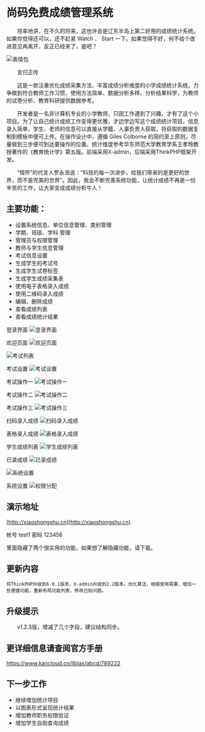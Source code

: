 ﻿﻿
# 尚码免费成绩管理系统

　　坦率地讲，在不久的将来，这也许会是辽东半岛上第二好用的成绩统计系统。如果你觉得还可以，还不赶紧 Watch 、 Start 一下。如果觉得不好，何不给个改进意见再离开，反正已经来了，是吧？

![表情包](https://gitee.com/dlbz/student_achievement_statistics/raw/master/public/examples/timg.jpg)

　　言归正传

　　这是一款注重优化成绩采集方法、丰富成绩分析维度的小学成绩统计系统，力争做到符合教师工作习惯、使用方法简单、数据分析多样、分析结果科学，为教师的试卷分析、教育科研提供数据参考。

　　开发者是一名非计算机专业的小学教师，只因工作遇到了兴趣，才有了这个小项目。为了让自己统计成绩工作变得更优雅，才边学边写这个成绩统计项目。信息录入简单，学生、老师的信息可以直接从学籍、人事负责人获取，将获取的数据复制到模板中便可上传。在操作设计中，遵循 Giles Colborne 的简约至上原则，尽量做到三步便可到达要操作的位置。统计维度参考华东师范大学教育学系王孝玲教授著作的《教育统计学》第五版。前端采用X-admin，后端采用ThinkPHP框架开发。


　　“情怀”的代言人罗永浩说：“科技的每一次进步，给我们带来的是更好的世界，而不是完美的世界”。因此，我会不断完善系统功能，让统计成绩不再是一份辛苦的工作，让大家变成成绩分析牛人！



## 主要功能：

* 设置系统信息、单位信息管理、类别管理
* 学期、班级、学科 管理
* 管理员与权限管理
* 教师与学生信息管理
* 考试信息设置
* 生成学生的考试号
* 生成学生试卷标签
* 生成学生成绩采集表
* 使用电子表格录入成绩
* 使用二维码录入成绩
* 编辑、删除成绩
* 查看成绩列表
* 查看成绩统计结果


登录界面
![登录界面](https://gitee.com/dlbz/student_achievement_statistics/raw/master/public/examples/denglu.png)

欢迎页面
![欢迎页面](https://gitee.com/dlbz/student_achievement_statistics/raw/master/public/examples/欢迎页面.png)


![考试列表](https://gitee.com/dlbz/student_achievement_statistics/raw/master/public/examples/考试列表.png)

考试设置
![考试设置](https://gitee.com/dlbz/student_achievement_statistics/raw/master/public/examples/考试设置.png)

考试操作一
![考试操作一](https://gitee.com/dlbz/student_achievement_statistics/raw/master/public/examples/考试操作一.png)

考试操作二
![考试操作二](https://gitee.com/dlbz/student_achievement_statistics/raw/master/public/examples/考试操作二.png)

考试操作三
![考试操作三](https://gitee.com/dlbz/student_achievement_statistics/raw/master/public/examples/考试操作三.png)

扫码录入成绩
![扫码录入成绩](https://gitee.com/dlbz/student_achievement_statistics/raw/master/public/examples/扫码录入成绩.png)

表格录入成绩
![表格录入成绩](https://gitee.com/dlbz/student_achievement_statistics/raw/master/public/examples/表格录入成绩.png)

学生成绩列表
![学生成绩列表](https://gitee.com/dlbz/student_achievement_statistics/raw/master/public/examples/学生成绩列表.png)


已录成绩
![已录成绩](https://gitee.com/dlbz/student_achievement_statistics/raw/master/public/examples/已录成绩.png)


![系统设置](https://gitee.com/dlbz/student_achievement_statistics/raw/master/public/examples/系统设置.png)

系统设置
![权限分配](https://gitee.com/dlbz/student_achievement_statistics/raw/master/public/examples/20190524164451.png)



## 演示地址
[http://xiaoshongshu.cn](http://xiaoshongshu.cn)

帐号   test1    密码  123456

里面隐藏了两个很实用的功能，如果想了解隐藏功能，请下载。

## 更新内容
	将ThinkPHP升级到6.0.1版本，X-admin升级到2.2版本，优化算法，根据使用需要，增加一些便捷功能，重新布局功能列表，修改已知问题。
## 升级提示
　　v1.2.3版，增减了几个字段，建议结构同步。


## 更详细信息请查阅官方手册
https://www.kancloud.cn/llblax/abcd/789222

## 下一步工作
* 继续增加统计项目
* 以图表形式呈现统计结果
* 增加教师职务权限验证
* 增加学生自助查询成绩